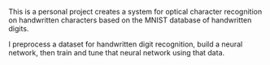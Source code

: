 This is a personal project creates a system for optical character recognition on handwritten characters based on the MNIST database of handwritten digits.

I preprocess a dataset for handwritten digit recognition, build a neural network, then train and tune that neural network using that data.
